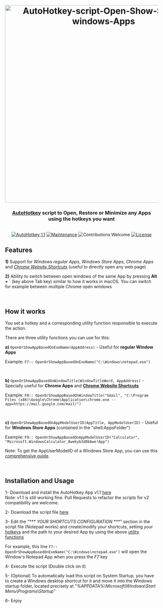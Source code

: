 <h1 align="center">
   <img src="https://github.com/JuanmaMenendez/AutoHotkey-script-Open-Show-Apps/raw/master/logo.png" alt="AutoHotkey-script-Open-Show-Switch-windows-Apps" width="650px">    
</h1>

<h3 align="center"><a href="https://www.autohotkey.com/" target="_blank">AutoHotkey</a> script to Open, Restore or Minimize any Apps using the hotkeys you want</h3>
<br /> 

<div align="center">
    <a href="https://autohotkey.com">
        <img src="https://img.shields.io/badge/AutoHotkey-1.1-blue.svg" alt="AutoHotkey 1.1" /></a>    
    <a href="https://GitHub.com/JuanmaMenendez/AutoHotkey-script-Open-Show-Apps/graphs/commit-activity"> 
        <img src="https://img.shields.io/badge/Maintained%3F-yes-green.svg" alt="Maintenance"></a>
    <img src="https://img.shields.io/badge/contributions-welcome-orange.svg" alt="Contributions Welcome">
    <a href="https://github.com/JuanmaMenendez/AutoHotkey-script-Open-Show-Apps/blob/master/LICENSE">
        <img src="https://img.shields.io/badge/license-MIT-blue.svg" alt="License"></a>
</div>


## Features

**1)** Support for *Windows regular Apps*, *Windows Store Apps*, *Chrome Apps* and [*Chrome Website Shortcuts*](https://www.laptopmag.com/articles/how-to-create-desktop-shortcuts-for-web-pages-using-chrome) (useful to directly open any web page)

**2)** Ability to switch between open windows of the same App by pressing **Alt + `** (key above Tab key) similar to how it works in macOS. You can switch for example between multiple Chrome open windows 

<br /> 


## How it works

You set a hotkey and a corresponding utility function responsible to execute the action.

There are three utility functions you can use for this:


**a)** `OpenOrShowAppBasedOnExeName(AppAddress)` - Useful for **regular Window Apps**

Example: `F7:: OpenOrShowAppBasedOnExeName("C:\Windows\notepad.exe")`

<br>

**b)** `OpenOrShowAppBasedOnWindowTitle(WindowTitleWord, AppAddress)` - Specially useful for **Chrome Apps** and [**Chrome Website Shortcuts**](https://www.laptopmag.com/articles/how-to-create-desktop-shortcuts-for-web-pages-using-chrome) 

Example: `F8:: OpenOrShowAppBasedOnWindowTitle("Gmail", "C:\Program Files (x86)\Google\Chrome\Application\chrome.exe --app=https://mail.google.com/mail/")`

<br>

**c)** `OpenOrShowAppBasedOnAppModelUserID(AppTitle, AppModelUserID)` - Useful for **Windows Store Apps** (contained in the "shell:AppsFolder\")

Example: `F9:: OpenOrShowAppBasedOnAppModelUserID("Calculator", "Microsoft.WindowsCalculator_8wekyb3d8bbwe!App")`

Note: To get the AppUserModelID of a Windows Store App, you can use this [comprehensive guide](https://jcutrer.com/windows/find-aumid).


<br /> 


## Installation and Usage

1- Download and install the AutoHotkey App v1.1 [here](https://www.autohotkey.com/) <br />
Note: v1.1 is still working fine. Pull Requests to refactor the scripts for v2 compatibility are welcome.

2- Download the script file [here](https://github.com/JuanmaMenendez/AutoHotkey-script-Open-Show-Apps/releases/latest/download/Open-Apps-and-Switch-opened-windows.ahk)

3- Edit the _"*** YOUR SHORTCUTS CONFIGURATION ***"_ section in the script file (Notepad works) and create/modify your shortcuts, setting your [hotkeys](https://autohotkey.com/docs/KeyList.htm) and the path to your desired App by using the above [utility functions](https://github.com/JuanmaMenendez/AutoHotkey-script-Open-Show-Apps#how-it-works)

For example, this line `F7:: OpenOrShowAppBasedOnExeName("C:\Windows\notepad.exe")`  will open the Window's Notepad App when you press the *F7* key

4- Execute the script (Double click on it)

5- (Optional) To automatically load this script on System Startup, you have to create a Windows desktop shortcut for it and move it into the Windows startup folder, located precisely at "*%APPDATA%\Microsoft\Windows\Start Menu\Programs\Startup*"

6- Enjoy

<br /> 
